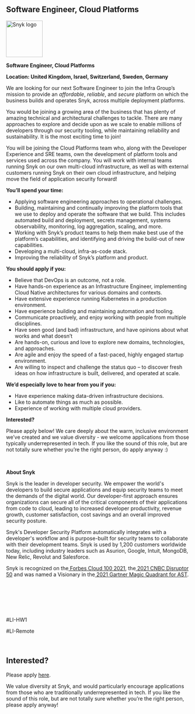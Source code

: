 Software Engineer, Cloud Platforms
---

<img src="https://res.cloudinary.com/snyk/image/upload/v1537345894/press-kit/brand/logo-black.png" width="100" alt="Snyk logo" />

<p><strong>Software Engineer, Cloud Platforms&nbsp;&nbsp;</strong></p>
<p><strong>Location: United Kingdom, Israel, Switzerland, Sweden, Germany</strong></p>
<p><span style="font-weight: 400;">We are looking for our next Software Engineer to join the Infra Group’s mission to </span><span style="font-weight: 400;">provide an </span><em><span style="font-weight: 400;">affordable</span></em><span style="font-weight: 400;">, </span><em><span style="font-weight: 400;">reliable</span></em><span style="font-weight: 400;">, and </span><em><span style="font-weight: 400;">secure</span></em><span style="font-weight: 400;"> platform on which the business builds and operates Snyk, across multiple deployment platforms.</span></p>
<p><span style="font-weight: 400;">You would be joining a growing area of the business that has plenty of amazing technical and architectural challenges to tackle. There are many approaches to explore and decide upon as we scale to enable millions of developers through our security tooling, while maintaining reliability and sustainability. It is the most exciting time to join!</span></p>
<p><span style="font-weight: 400;">You will be joining the Cloud Platforms team who, along with the Developer Experience and SRE teams, own the development of platform tools and services used across the company. You will work with internal teams running Snyk on our own multi-cloud infrastructure, as well as with external customers running Snyk on their own cloud infrastructure, and helping move the field of application security forward!</span></p>
<p><strong>You’ll spend your time:</strong></p>
<ul>
<li style="font-weight: 400;"><span style="font-weight: 400;">Applying software engineering approaches to operational challenges.</span></li>
<li style="font-weight: 400;"><span style="font-weight: 400;">Building, maintaining and continually improving the platform tools that we use to deploy and operate the software that we build. This includes automated build and deployment, secrets management, systems observability, monitoring, log aggregation, scaling, and more.</span></li>
<li style="font-weight: 400;"><span style="font-weight: 400;">Working with Snyk’s product teams to help them make best use of the platform’s capabilities, and identifying and driving the build-out of new capabilities.</span></li>
<li style="font-weight: 400;"><span style="font-weight: 400;">Developing a multi-cloud, infra-as-code stack.</span></li>
<li style="font-weight: 400;"><span style="font-weight: 400;">Improving the reliability of Snyk’s platform and product.</span></li>
</ul>
<p><strong>You should apply if you:</strong></p>
<ul>
<li style="font-weight: 400;"><span style="font-weight: 400;">Believe that DevOps is an outcome, not a role.</span></li>
<li style="font-weight: 400;"><span style="font-weight: 400;">Have hands-on experience as an Infrastructure Engineer, implementing Cloud Native architectures for various domains and contexts.</span></li>
<li style="font-weight: 400;"><span style="font-weight: 400;">Have extensive experience running Kubernetes in a production environment.</span></li>
<li style="font-weight: 400;"><span style="font-weight: 400;">Have experience building and maintaining automation and tooling.</span></li>
<li style="font-weight: 400;"><span style="font-weight: 400;">Communicate proactively, and enjoy working with people from multiple disciplines.</span></li>
<li style="font-weight: 400;"><span style="font-weight: 400;">Have seen good (and bad) infrastructure, and have opinions about what works and what doesn’t</span></li>
<li style="font-weight: 400;"><span style="font-weight: 400;">Are hands-on, curious and love to explore new domains, technologies, and approaches.</span></li>
<li style="font-weight: 400;"><span style="font-weight: 400;">Are agile and enjoy the speed of a fast-paced, highly engaged startup environment.</span></li>
<li style="font-weight: 400;"><span style="font-weight: 400;">Are willing to inspect and challenge the status quo – to discover fresh ideas on how infrastructure is built, delivered, and operated at scale.</span></li>
</ul>
<p><strong>We’d especially love to hear from you if you:</strong></p>
<ul>
<li style="font-weight: 400;"><span style="font-weight: 400;">Have experience making data-driven infrastructure decisions.</span></li>
<li style="font-weight: 400;"><span style="font-weight: 400;">Like to automate things as much as possible.</span></li>
<li style="font-weight: 400;"><span style="font-weight: 400;">Experience of working with multiple cloud providers.</span></li>
</ul>
<p><strong>Interested?</strong></p>
<p><span style="font-weight: 400;">Please apply below! We care deeply about the warm, inclusive environment we’ve created and we value diversity - we welcome applications from those typically underrepresented in tech. If you like the sound of this role, but are not totally sure whether you’re the right person, do apply anyway :)</span></p>
<p>&nbsp;</p>
<p><strong>About Snyk</strong></p>
<p><span style="font-weight: 400;">Snyk is the leader in developer security. We empower the world's developers to build secure applications and equip security teams to meet the demands of the digital world. Our developer-first approach ensures organizations can secure all of the critical components of their applications from code to cloud, leading to increased developer productivity, revenue growth, customer satisfaction, cost savings and an overall improved security posture.&nbsp;</span></p>
<p><span style="font-weight: 400;">Snyk's Developer Security Platform automatically integrates with a developer's workflow and is purpose-built for security teams to collaborate with their development teams. Snyk is used by 1,200 customers worldwide today, including industry leaders such as Asurion, Google, Intuit, MongoDB, New Relic, Revolut and Salesforce.</span></p>
<p><span style="font-weight: 400;">Snyk is recognized on the</span><a href="https://www.forbes.com/cloud100/#6f24b5ba5f94"> <span style="font-weight: 400;">Forbes Cloud 100 2021</span></a><span style="font-weight: 400;">, the</span><a href="https://www.cnbc.com/2021/05/25/these-are-the-2021-cnbc-disruptor-50-companies.html"> <span style="font-weight: 400;">2021 CNBC Disruptor 50</span></a><span style="font-weight: 400;"> and was named a Visionary in the</span><a href="https://snyk.io/blog/snyk-visionary-2021-gartner-magic-quadrant-for-ast/"><span style="font-weight: 400;"> 2021 Gartner Magic Quadrant for AST</span></a><span style="font-weight: 400;">.</span></p>
<p><span style="font-weight: 400;">&nbsp;</span></p>
<p><span style="font-weight: 400;">&nbsp;</span></p>
<p><span style="font-weight: 400;">&nbsp;</span></p>
<p><span style="font-weight: 400;">#LI-HW1</span></p>
<p><span style="font-weight: 400;">#LI-Remote</span></p>
<p>&nbsp;</p>

Interested?
---

Please apply [here](https://boards.greenhouse.io/snyk/jobs/5596778002#app).

We value diversity at Snyk, and would particularly encourage applications from those who are traditionally underrepresented in tech.
If you like the sound of this role, but are not totally sure whether you’re the right person, please apply anyway!
